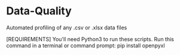 # Data-Quality
Automated profiling of any .csv or .xlsx data files

[REQUIREMENTS]
You'll need Python3 to run these scripts.
Run this command in a terminal or command prompt: pip install openpyxl
